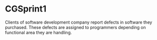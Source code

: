 # CGSprint1
Clients of software development company report defects in software they purchased. These defects are assigned to programmers depending on functional area they are handling.
